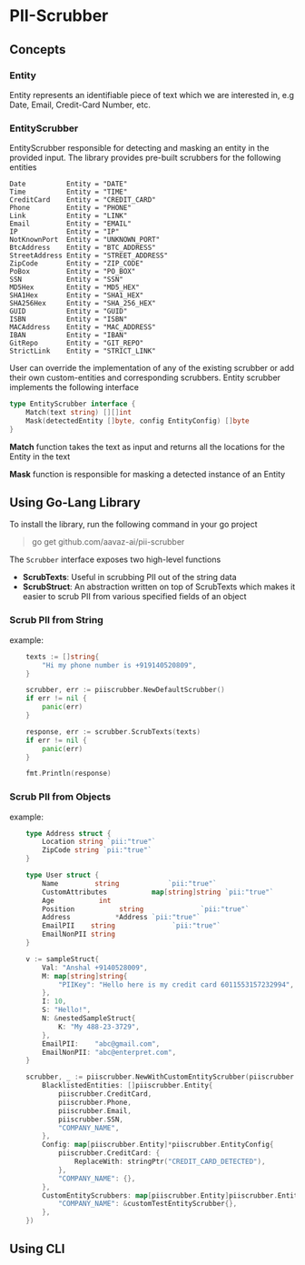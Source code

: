 # PII-Scrubber

## Concepts

### Entity
Entity represents an identifiable piece of text which we are interested in, e.g Date, Email, Credit-Card Number, etc.

### EntityScrubber
EntityScrubber responsible for detecting and masking an entity in the provided input. The library provides pre-built scrubbers for the following entities

	Date          Entity = "DATE"
	Time          Entity = "TIME"
	CreditCard    Entity = "CREDIT_CARD"
	Phone         Entity = "PHONE"
	Link          Entity = "LINK"
	Email         Entity = "EMAIL"
	IP            Entity = "IP"
	NotKnownPort  Entity = "UNKNOWN_PORT"
	BtcAddress    Entity = "BTC_ADDRESS"
	StreetAddress Entity = "STREET_ADDRESS"
	ZipCode       Entity = "ZIP_CODE"
	PoBox         Entity = "PO_BOX"
	SSN           Entity = "SSN"
	MD5Hex        Entity = "MD5_HEX"
	SHA1Hex       Entity = "SHA1_HEX"
	SHA256Hex     Entity = "SHA_256_HEX"
	GUID          Entity = "GUID"
	ISBN          Entity = "ISBN"
	MACAddress    Entity = "MAC_ADDRESS"
	IBAN          Entity = "IBAN"
	GitRepo       Entity = "GIT_REPO"
	StrictLink    Entity = "STRICT_LINK"


User can override the implementation of any of the existing scrubber or add their own custom-entities and corresponding scrubbers. 
Entity scrubber implements the following interface

```go
type EntityScrubber interface {
	Match(text string) [][]int
	Mask(detectedEntity []byte, config EntityConfig) []byte
}
```
**Match** function takes the text as input and returns all the locations for the Entity in the text

**Mask** function is responsible for masking a detected instance of an Entity

## Using Go-Lang Library

To install the library, run the following command in your go project
> go get github.com/aavaz-ai/pii-scrubber

The `Scrubber` interface exposes two high-level functions
- **ScrubTexts**: Useful in scrubbing PII out of the string data
- **ScrubStruct**: An abstraction written on top of ScrubTexts which makes it easier to scrub PII from various specified fields of an object

### Scrub PII from String

example:
```go
	texts := []string{
		"Hi my phone number is +919140520809",
	}

	scrubber, err := piiscrubber.NewDefaultScrubber()
    if err != nil {
        panic(err)
    }

	response, err := scrubber.ScrubTexts(texts)
    if err != nil {
        panic(err)
    }

    fmt.Println(response)
```

### Scrub PII from Objects

example:
```go
    type Address struct {
        Location string `pii:"true"`
        ZipCode string `pii:"true"`
    }

	type User struct {
		Name         string            `pii:"true"`
		CustomAttributes           map[string]string `pii:"true"`
		Age           int
		Position           string              `pii:"true"`
		Address           *Address `pii:"true"`
		EmailPII    string              `pii:"true"`
		EmailNonPII string
	}

	v := sampleStruct{
		Val: "Anshal +9140528009",
		M: map[string]string{
			"PIIKey": "Hello here is my credit card 6011553157232994",
		},
		I: 10,
		S: "Hello!",
		N: &nestedSampleStruct{
			K: "My 488-23-3729",
		},
		EmailPII:    "abc@gmail.com",
		EmailNonPII: "abc@enterpret.com",
	}

	scrubber, _ := piiscrubber.NewWithCustomEntityScrubber(piiscrubber.NewWithCustomEntityScrubberParams{
		BlacklistedEntities: []piiscrubber.Entity{
			piiscrubber.CreditCard,
			piiscrubber.Phone,
			piiscrubber.Email,
			piiscrubber.SSN,
			"COMPANY_NAME",
		},
		Config: map[piiscrubber.Entity]*piiscrubber.EntityConfig{
			piiscrubber.CreditCard: {
				ReplaceWith: stringPtr("CREDIT_CARD_DETECTED"),
			},
			"COMPANY_NAME": {},
		},
		CustomEntityScrubbers: map[piiscrubber.Entity]piiscrubber.EntityScrubber{
			"COMPANY_NAME": &customTestEntityScrubber{},
		},
	})
```

## Using CLI
